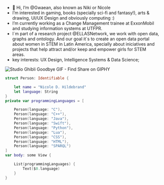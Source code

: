 
 

- 👋 Hi, I’m @Gwaean, also known as Niki or Nicole
-  I’m interested in gaming, books (specially sci-fi and fantasy!), arts & drawing, UI/UX Design and obviously computing :) 
-  I’m currently working as a Change Management trainee at ExxonMobil and studying information systems at UTFPR.
-  I´m part of a research project @ELLASNetwork, we work with open data, graphs and ontology. And our goal it´s to create an open data portal about women in STEM in Latin America, specially about iniciatives and projects that help attract and/or keep and empower girls for STEM areas.
-  key interests: UX Design, Intelligence Systems & Data Science;

![Studio Ghibli Goodbye GIF - Find   Share on GIPHY](https://user-images.githubusercontent.com/56048874/178127308-d6f1f6f7-9388-429d-9431-2fb7a23ee7f2.gif)

```swift
struct Person: Identifiable {

    let name = "Nicole D. Hildebrand"
    let language: String
}
private var programmingLanguages = [

    Person(language: "C"),
    Person(language: "C++"),
    Person(language: "Java"),
    Person(language: "Swift"),
    Person(language: "Python"),
    Person(language: "Lua"),
    Person(language: "CSS"),
    Person(language: "HTML"),
    Person(language: "SPARQL")
]
var body: some View {

    List(programmingLanguages) {
        Text($0.language)
    }
}
```


